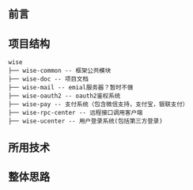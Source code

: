 ## 前言

## 项目结构
```
wise
├── wise-common -- 框架公共模块
├── wise-doc -- 项目文档
├── wise-mail -- emial服务器？暂时不做
├── wise-oauth2 -- oauth2鉴权系统
├── wise-pay -- 支付系统（包含微信支持，支付宝，银联支付）
├── wise-rpc-center -- 远程接口调用客户端
├── wise-ucenter -- 用户登录系统(包括第三方登录)
```
## 所用技术

## 整体思路
